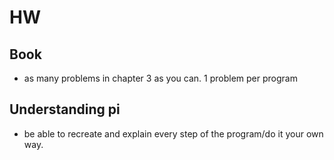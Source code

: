# HW

## Book
- as many problems in chapter 3 as you can. 1 problem per program

## Understanding pi
- be able to recreate and explain every step of the program/do it your own way.
